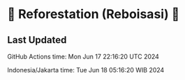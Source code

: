 
# 🌳 Reforestation (Reboisasi) 🌲

## Last Updated

GitHub Actions time: Mon Jun 17 22:16:20 UTC 2024

Indonesia/Jakarta time: Tue Jun 18 05:16:20 WIB 2024
